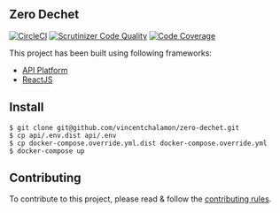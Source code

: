 Zero Dechet
-----------

[![CircleCI](https://circleci.com/gh/vincentchalamon/zero-dechet/tree/master.svg?style=svg)](https://circleci.com/gh/vincentchalamon/zero-dechet/tree/master)
[![Scrutinizer Code Quality](https://scrutinizer-ci.com/g/vincentchalamon/zero-dechet/badges/quality-score.png?b=master)](https://scrutinizer-ci.com/g/vincentchalamon/zero-dechet/?branch=master)
[![Code Coverage](https://scrutinizer-ci.com/g/vincentchalamon/zero-dechet/badges/coverage.png?b=master)](https://scrutinizer-ci.com/g/vincentchalamon/zero-dechet/?branch=master)

This project has been built using following frameworks:

* [API Platform](https://api-platform.com)
* [ReactJS](http://reactjs.fr)

Install
-------

    $ git clone git@github.com/vincentchalamon/zero-dechet.git
    $ cp api/.env.dist api/.env
    $ cp docker-compose.override.yml.dist docker-compose.override.yml
    $ docker-compose up

Contributing
------------

To contribute to this project, please read & follow the [contributing rules](CONTRIBUTING.md).
